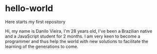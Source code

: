# hello-world
 Here starts my first repository
 
Hi, my name is Danilo Vieira, I'm 28 years old, I've been a Brazilian native and a JavaScript student for 2 months. I am very keen to become a programmer and thus help the world with new solutions to facilitate the learning of the generations to come.

